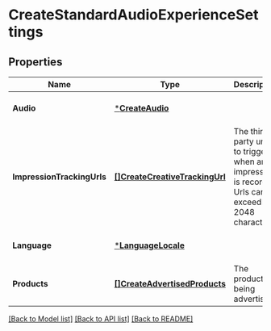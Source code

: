 # CreateStandardAudioExperienceSettings

## Properties
Name | Type | Description | Notes
------------ | ------------- | ------------- | -------------
**Audio** | [***CreateAudio**](CreateAudio.md) |  | [optional] [default to null]
**ImpressionTrackingUrls** | [**[]CreateCreativeTrackingUrl**](CreateCreativeTrackingUrl.md) | The third party urls to trigger when an impression is recorded. Urls cannot exceed 2048 characters. | [optional] [default to null]
**Language** | [***LanguageLocale**](LanguageLocale.md) |  | [optional] [default to null]
**Products** | [**[]CreateAdvertisedProducts**](CreateAdvertisedProducts.md) | The product(s) being advertised. | [optional] [default to null]

[[Back to Model list]](../README.md#documentation-for-models) [[Back to API list]](../README.md#documentation-for-api-endpoints) [[Back to README]](../README.md)

